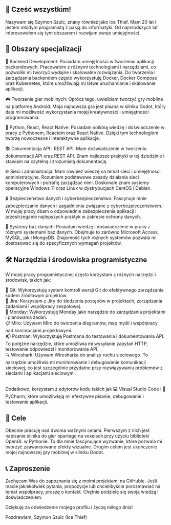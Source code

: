 ## 👋 Cześć wszystkim!

Nazywam się Szymon Szulc, znany również jako Ice Thief. Mam 20 lat i jestem młodym programistą z pasją do informatyki. Od najmłodszych lat interesowałem się tym obszarem i rozwijam swoje umiejętności.

## 🌟 Obszary specjalizacji

🚀 Backend Development: Posiadam umiejętności w tworzeniu aplikacji backendowych. Pracowałem z różnymi technologiami i narzędziami, co pozwoliło mi tworzyć wydajne i skalowalne rozwiązania. Do tworzenia i zarządzania backendem często wykorzystuję Docker, Docker Compose oraz Kubernetes, które umożliwiają mi łatwe uruchamianie i skalowanie aplikacji.

🎮 Tworzenie gier mobilnych: Oprócz tego, uwielbiam tworzyć gry mobilne na platformę Android. Moja najnowsza gra jest pisana w silniku Godot, który daje mi możliwość wykorzystania mojej kreatywności i umiejętności programowania.

🧩 Python, React, React Native: Posiadam solidną wiedzę i doświadczenie w pracy z Pythonem, Reactem oraz React Native. Dzięki tym technologiom tworzę nowoczesne i interaktywne aplikacje.

📚 Dokumentacja API i REST API: Mam doświadczenie w tworzeniu dokumentacji API oraz REST API. Znam najlepsze praktyki w tej dziedzinie i stawiam na czytelną i zrozumiałą dokumentację.

🌐 Sieci i administracja: Mam również wiedzę na temat sieci i umiejętności administracyjne. Rozumiem podstawowe zasady działania sieci komputerowych i potrafię zarządzać nimi. Doskonale znam systemy operacyjne Windows 11 oraz Linux w dystrybucjach CentOS i Debian.

🔒 Bezpieczeństwo danych i cyberbezpieczeństwo: Fascynuje mnie zabezpieczanie danych i zagadnienia związane z cyberbezpieczeństwem. W mojej pracy dbam o odpowiednie zabezpieczenie aplikacji i przestrzeganie najlepszych praktyk w zakresie ochrony danych.

💾 Systemy baz danych: Posiadam wiedzę i doświadczenie w pracy z różnymi systemami baz danych. Obejmuje to zarówno Microsoft Access, MySQL, jak i MongoDB. Znajomość tych różnych systemów pozwala mi dostosować się do specyficznych wymagań projektów.

## 🛠️ Narzędzia i środowiska programistyczne

W mojej pracy programistycznej często korzystam z różnych narzędzi i środowisk, takich jak:

🌱 Git: Wykorzystuję system kontroli wersji Git do efektywnego zarządzania kodem źródłowym projektów.<br>
📌 Jira: Korzystam z Jiry do śledzenia postępów w projektach, zarządzania zadaniami i współpracy zespołowej.<br>
📆 Monday: Wykorzystuję Monday jako narzędzie do zarządzania projektami i planowania zadań.<br>
📋 Miro: Używam Miro do tworzenia diagramów, map myśli i współpracy nad koncepcjami projektowymi.<br>
📬 Postman: Wykorzystuję Postmana do testowania i dokumentowania API. To potężne narzędzie, które umożliwia mi wysyłanie zapytań HTTP, testowanie odpowiedzi i monitorowanie API.<br>
🔍 Wireshark: Używam Wiresharka do analizy ruchu sieciowego. To narzędzie umożliwia mi monitorowanie i debugowanie komunikacji sieciowej, co jest szczególnie przydatne przy rozwiązywaniu problemów z sieciami i aplikacjami sieciowymi.<br><br>

Dodatkowo, korzystam z edytorów kodu takich jak 💻 Visual Studio Code i 🐍 PyCharm, które umożliwiają mi efektywne pisanie, debugowanie i testowanie aplikacji.<br>

## 🎯 Cele

Obecnie pracuję nad dwoma ważnymi celami. Pierwszym z nich jest napisanie silnika do gier opartego na voxelach przy użyciu biblioteki OpenGL w Pythonie. To dla mnie fascynujące wyzwanie, które pozwala mi tworzyć zaawansowane efekty wizualne. Drugim celem jest ukończenie mojej najnowszej gry mobilnej w silniku Godot.

## 📞 Zaproszenie

Zachęcam Was do zapoznania się z moimi projektami na GitHubie. Jeśli macie jakiekolwiek pytania, propozycje lub chcielibyście porozmawiać na temat współpracy, proszę o kontakt. Chętnie podzielę się swoją wiedzą i doświadczeniem.

Dziękuję za odwiedzenie mojego profilu i życzę miłego dnia!

Pozdrawiam,
Szymon Szulc (Ice Thief)
